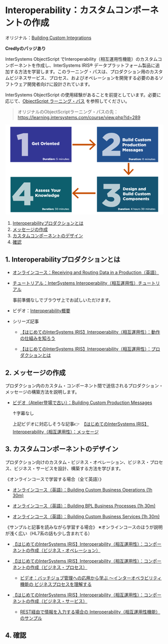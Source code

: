 # Interoperability：カスタムコンポーネントの作成

オリジナル：[Building Custom Integrations](https://learning.intersystems.com/course/view.php?id=397)

**Credlyのバッジあり**

InterSystems ObjectScript でInteroperability（相互運用性機能）のカスタムコンポーネントを作成し、InterSystems IRIS® データプラットフォーム製品に追加する方法を学習します。このラーニング・パスは、プロダクション用のカスタムビジネスサービス、プロセス、およびオペレーションを開発する必要のあるソフトウェア開発者向けに設計されています。

InterSystems ObjectScript の使用経験があることを前提としています。必要に応じて、[ObjectScript ラーニング・パス](/ObjectScript.md) を参照してください。

>オリジナルのObjectScriptラーニング・パスの先：https://learning.intersystems.com/course/view.php?id=289

![](/assets/BuildingCustomIntegrations.png)

1. [Interoperabilityプロダクションとは](#1-interoperabilityプロダクションとは)
2. [メッセージの作成](#2-メッセージの作成)
3. [カスタムコンポーネントのデザイン](#3-カスタムコンポーネントのデザイン)
4. [確認](#4-確認)

## 1. Interoperabilityプロダクションとは

- [オンラインコース：Receiving and Routing Data in a Production（英語）](https://learning.intersystems.com/course/view.php?name=Interop%20QS)

- [チュートリアル：InterSystems Interoperability（相互運用性）チュートリアル](https://play.instruqt.com/embed/intersystems/tracks/interop-jp?token=em_nMyn9Z_6s9Tq3KTv)
    
    事前準備なしでブラウザ上でお試しいただけます。

- ビデオ：[Interoperability概要](https://www.youtube.com/watch?v=vo12UnH-c-s&list=PLzSN_5VbNaxD-r8wU4LHwLwGSzUjrffEX&index=1&t=1203s)

- シリーズ記事
   
   - [【はじめてのInterSystems IRIS】Interoperability（相互運用性）：動作の仕組みを知ろう](https://jp.community.intersystems.com/node/483036)

   - [【はじめてのInterSystems IRIS】Interoperability（相互運用性）：プロダクションとは](https://jp.community.intersystems.com/node/483041)


## 2. メッセージの作成

プロダクション内のカスタム・コンポーネント間で送信されるプロダクション・メッセージの構築方法を説明します。

- [ビデオ（Atelier登場で古い）：Building Custom Production Messages](https://learning.intersystems.com/course/view.php?id=416)

    ↑字幕なし

    上記ビデオに対応しそうな記事👉　[【はじめてのInterSystems IRIS】Interoperability（相互運用性）：メッセージ](https://jp.community.intersystems.com/node/483131)

## 3. カスタムコンポーネントのデザイン

プロダクション向けのカスタム・ビジネス・オペレーション、ビジネス・プロセス、ビジネス・サービスを設計、構築する方法を学びます。

《オンラインコースで学習する場合（全て英語）》
- [オンラインコース（英語）：Building Custom Business Operations (1h 30m)](https://learning.intersystems.com/enrol/index.php?id=2029)

- [オンラインコース（英語）：Building BPL Business Processes (1h 30m)](https://learning.intersystems.com/enrol/index.php?id=2030)

- [オンラインコース（英語）：Building Custom Business Services (1h 30m)](https://learning.intersystems.com/enrol/index.php?id=2031)

《サンプルと記事を読みながら学習する場合》
※オンラインコースのほうが説明が浅く広い（HL7系の話も少し含まれてる）

- [【はじめてのInterSystems IRIS】Interoperability（相互運用性）：コンポーネントの作成（ビジネス・オペレーション）](https://jp.community.intersystems.com/node/483136)

- [【はじめてのInterSystems IRIS】Interoperability（相互運用性）：コンポーネントの作成（ビジネス・プロセス）](https://jp.community.intersystems.com/node/483171)

    - [ビデオ：バッチジョブ管理への応用から学ぶ ～インターオペラビリティ機能の ビジネスプロセスを理解する](https://www.youtube.com/watch?v=RUxeT4cTy4k&list=PLzSN_5VbNaxB39_H2QMMEG_EsNEFc0ASz&index=6)

- [【はじめてのInterSystems IRIS】Interoperability（相互運用性）：コンポーネントの作成（ビジネス・サービス）](https://jp.community.intersystems.com/node/483186)

   - [REST経由で情報を入力する場合の Interoperability（相互運用性機能）のサンプル](https://jp.community.intersystems.com/node/559356)

## 4. 確認
